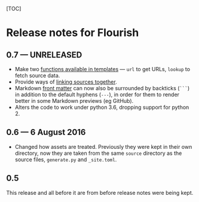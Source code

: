 [TOC]

# Release notes for Flourish

## 0.7 — UNRELEASED

  * Make two [functions available in templates][fn] — `url` to get URLs,
    `lookup` to fetch source data.
  * Provide ways of [linking sources together][ln].
  * Markdown [front matter][as] can now also be surrounded by backticks
    (`` ``` ``) in addition to the default hyphens (`---`), in order for them
    to render better in some Markdown previews (eg GitHub).
  * Alters the code to work under python 3.6, dropping support for python 2.

[fn]: http://flourish.readthedocs.io/en/latest/template-functions/
[ln]: http://flourish.readthedocs.io/en/latest/linking-sources/
[as]: http://flourish.readthedocs.io/en/latest/adding-sources/


## 0.6 — 6 August 2016

  * Changed how assets are treated. Previously they were kept in their own
    directory, now they are taken from the same `source` directory as the
    source files, `generate.py` and `_site.toml`.


## 0.5

This release and all before it are from before release notes were being kept.
